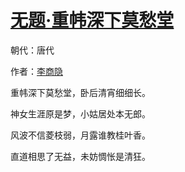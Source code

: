 # [无题·重帏深下莫愁堂](http://so.gushiwen.org/view_28900.aspx)

朝代：唐代

作者：[李商隐](http://so.gushiwen.org/author_204.aspx)

重帏深下莫愁堂，卧后清宵细细长。

神女生涯原是梦，小姑居处本无郎。

风波不信菱枝弱，月露谁教桂叶香。

直道相思了无益，未妨惆怅是清狂。


